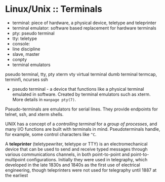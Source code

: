# Linux/Unix :: Terminals

- terminal: piece of hardware, a physical device, teletype and teleprinter
- terminal emulator: software based replacement for hardware terminals
- pty: pseudo terminal
- tty: teletype
- console: 
- line discipline
- slave, master
- conpty
- terminal emulators


pseudo terminal, tty, pty
xterm
vty
virtual terminal
dumb terminal
termcap, terminfi, ncurses
ssh

* pseudo terminal - a device that functions like a physical terminal emulated in software. Created by terminal emulators such as xterm. More details in `manpage pty(7)`.

Pseudo-terminals are emulators for serial lines. They provide endpoints for telnet, ssh, and xterm shells.

UNIX has a concept of a *controlling terminal* for a *group of processes*, and many I/O functions are built with terminals in mind. Pseudoterminals handle, for example, some control characters like `^C`.

A **teleprinter** (teletypewriter, teletype or TTY) is an electromechanical device that can be used to send and receive typed messages through various communications channels, in both point-to-point and point-to-multipoint configurations. Initially they were used in telegraphy, which developed in the late 1830s and 1840s as the first use of electrical engineering, though teleprinters were not used for telegraphy until 1887 at the earliest
